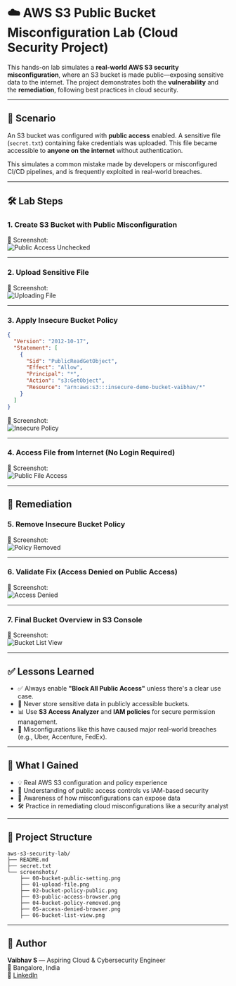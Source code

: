 # ☁️ AWS S3 Public Bucket Misconfiguration Lab (Cloud Security Project)

This hands-on lab simulates a **real-world AWS S3 security misconfiguration**, where an S3 bucket is made public—exposing sensitive data to the internet. The project demonstrates both the **vulnerability** and the **remediation**, following best practices in cloud security.

---

## 📌 Scenario

An S3 bucket was configured with **public access** enabled. A sensitive file (`secret.txt`) containing fake credentials was uploaded. This file became accessible to **anyone on the internet** without authentication.

This simulates a common mistake made by developers or misconfigured CI/CD pipelines, and is frequently exploited in real-world breaches.

---

## 🛠️ Lab Steps

### 1. Create S3 Bucket with Public Misconfiguration

📸 Screenshot:  
![Public Access Unchecked](./screenshots/00-bucket-public-setting.png)

---

### 2. Upload Sensitive File

📸 Screenshot:  
![Uploading File](./screenshots/01-upload-file.png)

---

### 3. Apply Insecure Bucket Policy

```json
{
  "Version": "2012-10-17",
  "Statement": [
    {
      "Sid": "PublicReadGetObject",
      "Effect": "Allow",
      "Principal": "*",
      "Action": "s3:GetObject",
      "Resource": "arn:aws:s3:::insecure-demo-bucket-vaibhav/*"
    }
  ]
}
```

📸 Screenshot:  
![Insecure Policy](./screenshots/02-bucket-policy-public.png)

---

### 4. Access File from Internet (No Login Required)

📸 Screenshot:  
![Public File Access](./screenshots/03-public-access-browser.png)

---

## 🔐 Remediation

### 5. Remove Insecure Bucket Policy

📸 Screenshot:  
![Policy Removed](./screenshots/04-bucket-policy-removed.png)

---

### 6. Validate Fix (Access Denied on Public Access)

📸 Screenshot:  
![Access Denied](./screenshots/05-access-denied-browser.png)

---

### 7. Final Bucket Overview in S3 Console

📸 Screenshot:  
![Bucket List View](./screenshots/06-bucket-list-view.png)

---

## ✅ Lessons Learned

- ✅ Always enable **"Block All Public Access"** unless there's a clear use case.
- 🔐 Never store sensitive data in publicly accessible buckets.
- 📊 Use **S3 Access Analyzer** and **IAM policies** for secure permission management.
- 🧠 Misconfigurations like this have caused major real-world breaches (e.g., Uber, Accenture, FedEx).

---

## 🧠 What I Gained

- 💡 Real AWS S3 configuration and policy experience  
- 🔎 Understanding of public access controls vs IAM-based security  
- 🚨 Awareness of how misconfigurations can expose data  
- 🛠️ Practice in remediating cloud misconfigurations like a security analyst  

---

## 📁 Project Structure

```
aws-s3-security-lab/
├── README.md
├── secret.txt
└── screenshots/
    ├── 00-bucket-public-setting.png
    ├── 01-upload-file.png
    ├── 02-bucket-policy-public.png
    ├── 03-public-access-browser.png
    ├── 04-bucket-policy-removed.png
    ├── 05-access-denied-browser.png
    ├── 06-bucket-list-view.png
```

---

## 🚀 Author

**Vaibhav S** — Aspiring Cloud & Cybersecurity Engineer  
📍 Bangalore, India  
🔗 [LinkedIn](https://linkedin.com/in/vaibhav-satish)
